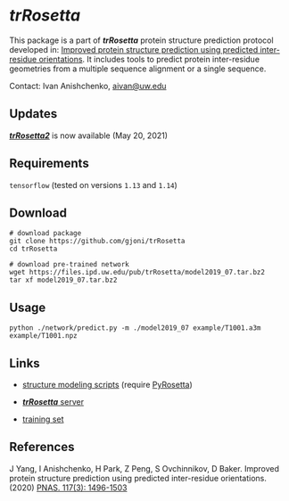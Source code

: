 # *trRosetta*
This package is a part of ***trRosetta*** protein structure prediction protocol developed in: [Improved protein structure prediction using predicted inter-residue orientations](https://www.pnas.org/content/117/3/1496). It includes tools to predict protein inter-residue geometries from a multiple sequence alignment or a single sequence.


Contact: Ivan Anishchenko, aivan@uw.edu

## Updates

[***trRosetta2***](https://github.com/RosettaCommons/trRosetta2) is now available (May 20, 2021)


## Requirements
```tensorflow``` (tested on versions ```1.13``` and ```1.14```)

## Download

```
# download package
git clone https://github.com/gjoni/trRosetta
cd trRosetta

# download pre-trained network
wget https://files.ipd.uw.edu/pub/trRosetta/model2019_07.tar.bz2
tar xf model2019_07.tar.bz2
```

## Usage
```
python ./network/predict.py -m ./model2019_07 example/T1001.a3m example/T1001.npz
```

## Links

* [structure modeling scripts](http://yanglab.nankai.edu.cn/trRosetta/download/) (require [PyRosetta](http://www.pyrosetta.org/))

* [***trRosetta*** server](http://yanglab.nankai.edu.cn/trRosetta/)

* [training set](https://files.ipd.uw.edu/pub/trRosetta/training_set.tar.gz)


## References
J Yang, I Anishchenko, H Park, Z Peng, S Ovchinnikov, D Baker. Improved protein structure prediction using predicted inter-residue orientations. (2020) [PNAS. 117(3): 1496-1503](https://www.pnas.org/content/117/3/1496)
